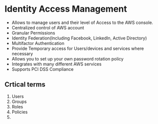 # Identity Access Management

- Allows to manage users and their level of Access to the AWS console.
- Centralized control of AWS account
- Granular Permissions
- Identity Federation(Including Facebook, LinkedIn, Active Directory)
- Multifactor Authentication
- Provide Temporary access for Users/devices and services where necessary
- Allows you to set up your own password rotation policy
- Integrates with many different AWS services
- Supports PCI DSS Compliance


## Crtical terms
 1. Users
 2. Groups
 3. Roles
 4. Policies
 5. 
